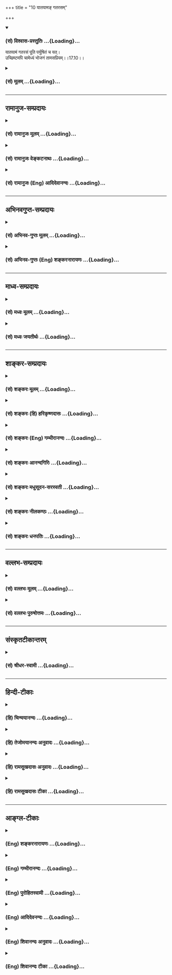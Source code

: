 +++
title = "10 यातयामङ् गतरसम्"

+++
<div class="js_include" newlevelforh1="3" title="(सं) विश्वास-प्रस्तुतिः" unfilled url="/purANam_vaiShNavam/mahAbhAratam/06-bhIShma-parva/03-bhagavad-gItA-parva/saMskRtam/vishvAsa-prastutiH/17_shraddhA-traya-vibhA/10_yAtayAma~N_gatara.md">
<details open><summary><h3>(सं) विश्वास-प्रस्तुतिः ...{Loading}...</h3></summary>

यातयामं गतरसं पूति पर्युषितं च यत्।  
उच्छिष्टमपि चामेध्यं भोजनं तामसप्रियम्।।17.10।।
</details>
</div>
<div class="js_include collapsed" newlevelforh1="3" title="(सं) मूलम्" unfilled url="/purANam_vaiShNavam/mahAbhAratam/06-bhIShma-parva/03-bhagavad-gItA-parva/saMskRtam/mUlam/17_shraddhA-traya-vibhA/10_yAtayAma~N_gatara.md">
<details><summary><h3>(सं) मूलम् ...{Loading}...</h3></summary>

यातयामं गतरसं पूति पर्युषितं च यत्।  
उच्छिष्टमपि चामेध्यं भोजनं तामसप्रियम्।।17.10।।
</details>
</div>


_________________
## रामानुज-सम्प्रदायः
<div class="js_include collapsed" newlevelforh1="3" title="(सं) रामानुजः मूलम्" unfilled url="/purANam_vaiShNavam/mahAbhAratam/06-bhIShma-parva/03-bhagavad-gItA-parva/saMskRtam/rAmAnujaH/mUlam/17_shraddhA-traya-vibhA/10_yAtayAma~N_gatara.md">
<details><summary><h3>(सं) रामानुजः मूलम् ...{Loading}...</h3></summary>

।।17.10।।**यातयामं** चिरकालावस्थितम्; **गतरसं** त्यक्तस्वाभाविकरसम्;
**पूति**दुर्गन्धोपेतम्; **पर्युषितं** कालातिपत्त्या रसान्तरापन्नम्;
**उच्छिष्टं** गुर्वादिभ्यः अन्येषां भुक्तशिष्टम्; **अमेध्यम्**
अयज्ञार्हम्; अयज्ञशिष्टम् इत्यर्थः एवविधं तमोमयं **भोजनं तामसप्रियं**
भवति। भुज्यते इत्याहार एव भोजनम्; पुनश्च तमसो वर्धनम्। अतो हितैषिभिः
सत्त्ववृद्धये सात्त्विकाहार एव सेव्यः।

</details>
</div>
<div class="js_include collapsed" newlevelforh1="3" title="(सं) रामानुजः वेङ्कटनाथः" unfilled url="/purANam_vaiShNavam/mahAbhAratam/06-bhIShma-parva/03-bhagavad-gItA-parva/saMskRtam/rAmAnujaH/venkaTanAthaH/17_shraddhA-traya-vibhA/10_yAtayAma~N_gatara.md">
<details><summary><h3>(सं) रामानुजः वेङ्कटनाथः ...{Loading}...</h3></summary>

  
  
।।17.10।। सात्त्विकराजसाहारयोर्गुणकार्यकथनेऽपि तामसे
गुणमात्रकथनमदूरविप्रकर्षेण राजससमानकार्यत्वात् सर्वेष्वाहारेषु
यामातिक्रमणमात्रेण दोषाभावात्तेषु तेषु द्रव्येषु यावता कालेन दुष्टता;
तावद्विवक्षामाह -- यातयामं चिरकालावस्थितमिति। यामः श्रेष्ठोंऽशः
यथाघृतात्परं मण्डमिवातिसूक्ष्मम् इति केचित्। तेन निर्वीर्यत्वमुक्तं
भवति। तदपिचिरकालावस्थितमित्यनेन अर्थसिद्धम्। अम्मयेषु पृथिवीमयेषु च
आहारेषु तत्तत्पाकभेदेनापि कदाचिदपि
सर्वरसत्यागाभावात्तत्तद्रव्यस्वभावतयाऽनुशिष्टरसत्यागेन रसान्तरापत्तिरिह
गतरसशब्देन,विवक्षितेत्याहत्यक्तस्वाभाविकरसमिति। एतेन गतरसशब्देन
निर्वीर्यस्योक्ततयायातयामं मन्दपक्वम् इति व्याख्या निरस्ता। यद्यपि
पूतिशब्दोऽसात्त्विकतया भगवच्छास्त्रादिसिद्धे करञ्जादिद्रव्येऽपि
प्रयुज्यते तथापि अत्र द्रव्यविशेषोपादानप्रकरणाभावाद्गुणादिमुखेन
सर्वाहारोपलक्षणप्रकरणाच्चात्र पूतिशब्देन हेयतया
लोकशास्त्रप्रसिद्धगुणविवक्षामाह -- दुर्गन्धोपेतमिति। कालातिपत्तिमात्रस्य
यातयामशब्देन ग्रहणात् रसत्यागस्यगतरसम् इत्युक्तत्वात् येषु कालातिपत्तौ
दोषः; क्षीरादिष्विवातञ्चनादिभिश्च रसान्तरापत्तिः; तत्र
कालातिक्रमणमात्रेण रसान्तरापन्नत्वमिह विवक्षितमित्याह --
कालातिपत्त्यारसान्तरापन्नमिति। हेयविकृत्यन्तरादीनामुपलक्षणमिदम्। अत एव
पक्वानामविकलानामपि जलादीनां रात्र्यन्तरितानां त्यागः। एतेन
यातयामशब्दोऽत्र रसान्तरापत्तिरहितकालातिक्रममात्रदुष्टविषय इति
दर्शितम्।  
  
उच्छिष्टविशेषस्य शास्त्रानुमतेराचार्योच्छिष्टस्य च
पापविशेषप्रायश्चित्ततया पवित्रत्वेनापि ग्रहणात्तद्व्यतिरिक्तविषयोऽत्र
उच्छिष्टशब्द इत्याह -- गुर्वादिभ्योऽन्येषामिति। गुर्वादीत्यादिशब्देन
पितुः ज्येष्ठस्य भ्रातुः भार्याविषये भर्तुश्च ग्रहणम्। यत्तु अदितिः
पुत्रकामा साध्येभ्यो देवेभ्यो ब्रह्मौदनमपचत्। तस्या उच्छेषणमददुः।
तत्प्राश्नात्। सा रेतोऽधत्त इत्यादौ उच्छेषणप्राशनमाम्नायते
तद्ब्रह्मौदनादिविधिपरत्वादन्यपरम्।
भुक्तावशिष्टपाकपात्रस्थौदनविषयत्वेऽप्यविरुद्धम्।
अप्राप्तत्वाद्विधिपरत्वस्वीकारेऽपि अदितिसाध्यदेवसंव्यवहारमात्रविषयम्। न
तावता अद्यतनानामनुष्ठानप्राप्तिः प्राप्तावपि तथाविधकर्मनियतम्। नचात्र
विधिस्तत्कल्पनावकाशश्चेत्यप्राप्तिरेव। यत्तु भगवता नारदेन जातिस्मरेण
प्राचीनशूद्रजन्मानुष्ठानमनुसृत्योक्तम्उच्छिष्टलेपाननुमोदितो द्विजैः
सकृत्स्म भुञ्जे तदपास्तकिल्बिषः \[भाग.1।5।25\] इत्यादि तदपि तस्मिन्
जन्मनि नारदस्तेषां शिष्यः शूद्रश्चेति तादृशेष्वेव तत्प्राप्नोति
नान्यादृशेषु। तथा सति हि वाक्यान्तरमपि न विरुध्यते। न च वचनविरोधे
लिङ्गदर्शनमात्रेणानुष्ठानक्लृप्तिः। प्रतिषेधति
ह्याचार्यपुत्रादेरप्युच्छिष्टम् -- उच्छिष्टाशनवर्जमाचार्यवदाचार्यपुत्रे
वृत्तिः \[आ.ध.1।2।7।30\] इत्यादिना। किमुतान्येषाम् भागवतस्य तु
आचार्यव्यतिरिक्तसमस्तोच्छिष्टभक्षणेऽपि तीव्राणि
प्रायश्चित्तान्यनुशिष्यन्ते। यथा
सनत्कुमारीयसंहितायामुदाहृतमित्यागमप्रामाण्ये भगवद्यामुनाचार्यैरुपात्तं
-- निर्माल्यं भक्षयित्वैवमुच्छिष्टमगुरोरपि। मासं पयोव्रतो भूत्वा
जपन्नष्टाक्षरं सदा। ब्रह्मकूर्चं ततः पीत्वा इत्यादि।  
  
भाष्ये चात्र गुरुशब्द आचार्यविषयः; पितृविषयो वेत्ययुक्तम्;
गुरुशब्दार्थोपाध्यायाद्युच्छिष्टग्रहणशास्त्राभावात्। नच
यत्किञ्चिदुपदेशमात्रेऽप्याचार्यत्वम्;उपनीय तु यः शिष्यं
वेदमध्यापयेद्द्विजः। सकल्पं सरहस्यं च तमाचार्यं प्रचक्षते \[मनुः 2।140\]
इत्यादिभिस्तल्लक्षणात्; अन्यत्र प्रयोगस्योपचारादपि सम्भवात्। यश्चोपनेता
प्रणवादिमात्रमुपदिश्य विरतः; यश्च केवलं रहस्यशब्दनिर्दिष्टा
मोक्षसाधनभूता विद्यास्तत्तच्छ्रुतिमुखेन शिक्षयति तयोरप्याचार्यत्वादिकं
वचनबलादङ्गीक्रियते। उक्तं च गुर्वादिलक्षणं भगवता याज्ञवल्क्येन -- स
गुरुर्यः क्रियाः कृत्वा वेदमस्मै प्रयच्छति। उपनीय तु तद्वेदमाचार्यः स
उदाहृतः। एकदेशमुपाध्यायः \[1।3435\] इति। यत्तुएकाक्षरप्रदातारमाचार्यं
योऽवमन्यते (यो गुरुं नाभिमन्यते) \[अत्रिस्मृ.10\] इत्यादि;
तदवमतिनिवारणाद्यर्थमाचार्यदृष्टिमात्रेणोच्यते न तावता
आचार्यत्वप्रयुक्तसर्वोपनिपातः। यद्यप्याचार्यशब्दो
निरुक्त्याद्यनुसारादस्त्रशस्त्रादिशिक्षकेषु द्रोणकृपादिषु प्रयोगप्रौढ्या
च यथाप्रयोगं सर्वत्र मुख्य इति कैश्चिदङ्गीक्रियेत;
तथाप्युच्छिष्टभक्षणानुमतिनिदानमाचार्यत्वं
प्रणवादित्रिकपूर्वकपरविद्योपदेष्टर्येव तथैव
शास्त्रैर्नियमाच्छिष्टाचाराच्च। प्रत्यक्षश्रुत्यादिविरुद्धस्तु
भ्रान्तानामभिप्रायान्तरेण शास्त्रोल्लङ्घिनामप्याचारो न शिष्टाचारः। यदपि
कैश्चित्पठ्यतेनारायणैकनिष्ठस्य या या वृत्तिस्तदर्चनम्। यो यो जल्पः स स
जपस्तद्ध्यानं यन्निरीक्षणम्। तत्पादाम्ब्वतुलं तीर्थं तदुच्छिष्टं
सुपावनम्। तदुक्तिमात्रं मन्त्राग्र्यं तत्पृष्टमखिलं शुचि इति। इदमपि
नारायणैकनिष्ठप्रशंसापरम् न तु स्वयं विधायकम्। अन्यतः प्राप्तेरेव ह्यत्र
प्रशंसा। तत्र प्रथमश्लोकः स्वभावप्राप्तमर्थप्राप्तं चानुवदति यच्च
शास्त्रप्राप्तम् न तु पुनः
शास्त्रान्तरनिषिद्धपरामर्शि। ,प्रमाणप्राप्तविषयत्वादेव हिअतुलं
सुपावनमग्र्यमखिलम् इति विशेषणेषु संरम्भः। ब्राह्मणाः पादतो मेध्याः
इत्यादिभिर्विप्रपादोदकस्य सामान्यतः पावनत्वप्राप्तौ भागवतत्वावस्थायां
अतुलं तीर्थमिति विशेष्यते। एवमनेकान्तिनोऽप्युपनेतृप्रभृतेरुच्छिष्टे
पावनत्वेन प्राप्ते तस्य नारायणैकनिष्ठत्वदशायां सुपावनत्वं विधीयते। तथा
महापुरुषकृतस्तुत्यादेर्मङ्गलतमत्वे सिद्धेतदुक्तिमात्रं मन्त्राग्र्यम्
इति भगवदनन्यप्रणीतस्य गाथागीतादेरपि मन्त्राग्र्यवत्फलादिहेतुत्वं
प्रतिपाद्यते। एवं शुद्धानां शोधकापेक्षायां निर्णेजनादिवन्महात्मनां
स्पर्शोऽपि माहात्म्यविशेषवशादिच्छाशोधकतया प्राप्तःतत्स्पृष्टमखिलं शुचि
इत्यनेन सर्वस्यापि द्रव्यस्य पृथक्चोदितशोधकभेदस्य भेदस्य भागवतस्पर्श एकः
शोधको भवितुमर्हतीत्युच्यते। अन्यथा भागवतेन
यदृच्छादिस्पृष्टचण्डाललशुनगृञ्जनाद्यशुद्धग्रहणेनालेपकपादवत्स्पृश्यास्पृश्यभक्ष्याभक्ष्याद्यद्वैतप्रसङ्गः।
एतेन परमाप्तस्य भक्ताङ्ग्रिरेणोर्भाषागाथापि निर्व्यूढा। एवं हि सा
संस्कृतेन विपरिणंस्यते -- दिव्यैरवेद्यविभवेति यदि ब्रुवन्ति
माध्वीमनोज्ञतुलसीक यदीति चाहुः। ऊनक्रिया अपि परानपि कारयन्तो भुक्ताधिकं
ददति चेन्ननु तत्पवित्रम् इति। इदमपि सङ्कीर्तनप्रशंसापरमिति
प्रकरणात्स्ववाक्यस्वारस्याच्च सुव्यक्तम्। भुक्तशेषशब्दश्च
पाकपात्रस्थविषयत्वेऽपि न विरुद्धः यथाअन्नशेषः किं क्रियताम् इत्यत्र
अवशिष्टम्। भुक्तशिष्टं तु पाकपात्रस्थमपि त्याज्यमेव। तत्परिहारार्थोऽयं
प्रतिप्रसवः। अन्यथापि प्रमाणान्तराविरोधायाचार्याद्युच्छिष्टविषयमेव
स्यात्। तथाहिऊनो हीनः परिस्रस्तो नष्टः इति विकलभागवतान्
दुष्कर्मतारतम्याच्चतुर्धा रहस्याम्नायविदः समामनन्ति।
तत्रोनत्वाद्यवस्थायामाचार्योच्छिष्टस्यापवित्रत्वं प्रसक्तम् तत्र
यद्यनन्यत्वस्थैर्यव्यञ्जनसङ्कीर्तनं स्यात्; तदा तदुच्छिष्टमपवित्रं न
भवतीति अनन्यत्वभङ्गे ह्याचार्यस्यापि सर्वथा वर्जनं
तत्रैवाम्नातमित्यलमतिप्रसङ्गेन।  
  
मेधाविरोधिन्यप्यमेध्यशब्दप्रयोगात्तस्य च
दृष्टप्रत्यवायमात्रपर्यवसानात्ततोऽपि दोषातिशयसूचनाय मेधोऽत्र यज्ञः;
तदर्हं मेध्यं; तद्विपरीतममेध्यमित्याह -- अयज्ञार्हमिति। ननु
यज्ञार्हस्यापि द्रव्यस्याभक्षणीयत्वं मन्वादिभिरुच्यते यथा -- वृथा
कृसरसंयावं पायसापूपमेव च। अनुपाकृतमांसानि देवान्नानि हवींषि च
\[मनुः5।7\] इति। तत्राऽऽह -- अयज्ञशिष्टमित्यर्थ इति। एतेन
सात्त्वतादिशास्त्रेषुनानिवेद्य हरेः किञ्चित्समश्नीयात्तु पावनम्
इत्यादिकमप्यत्रानुसंहितम्। आह्रियन्त इत्याहारास्तत्तद्द्रव्याणि
प्रतीयन्ते; न च भोजनक्रियामात्रे यातयामत्वाद्युक्तिरन्वेति नापि मुख्ये
सम्भवति लक्षणा न्याय्या। अतःकृत्यल्युटो बहुलम् \[अष्टा.3।3।113\] इति
कर्मणि ल्युडन्ततामाह -- भुज्यत इति। पुनश्च तमसो वर्धनमिति -- पूर्ववत्।
आहारत्रैविध्योक्तेरभिप्रेतमाह -- अत इति। पथ्यापथ्यविभागोक्तौ
पथ्यग्रहणवदिति भावः। एवमेव यज्ञादित्रैविध्योक्तावप्यन्ततोऽभिप्रायो
ग्राह्यः।  
  

</details>
</div>
<div class="js_include collapsed" newlevelforh1="3" title="(सं) रामानुजः (Eng) आदिदेवानन्दः" unfilled url="/purANam_vaiShNavam/mahAbhAratam/06-bhIShma-parva/03-bhagavad-gItA-parva/saMskRtam/rAmAnujaH/english/AdidevAnandaH/17_shraddhA-traya-vibhA/10_yAtayAma~N_gatara.md">
<details><summary><h3>(सं) रामानुजः (Eng) आदिदेवानन्दः ...{Loading}...</h3></summary>

17.10 Stale (Yatayamam) means that food which has lost its original
state, being kept for a long time. Tasteless (Gatarasam) means that
which has lost its natural taste. Putrid (Puti) means emitting a bad
smell. Decayed (Paryusitam) means aciring a rancidity by lapse of time.
Refuse (Ucchistam) means the food that has remained over after being
partaken by persons other than Gurus, etc. Unclean (Amedhyam) is that
which is not fit for offering in sacrifice or worship. The meaning is
that, being unfit for offering in worship, they cannot become the
sacrificial remainder. Foods of this kind which promote the growth of
Tamas are dear to those who are characterised by Tamas. Food (Bhojana)
means that which is eaten. Tamasik food promotes further increase of
Tamas. Hence, those persons who care for their own welfare by the growth
of Sattva, should eat food charaterised by Sattva.

</details>
</div>


_________________
## अभिनवगुप्त-सम्प्रदायः
<div class="js_include collapsed" newlevelforh1="3" title="(सं) अभिनव-गुप्तः मूलम्" unfilled url="/purANam_vaiShNavam/mahAbhAratam/06-bhIShma-parva/03-bhagavad-gItA-parva/saMskRtam/abhinava-guptaH/mUlam/17_shraddhA-traya-vibhA/10_yAtayAma~N_gatara.md">
<details><summary><h3>(सं) अभिनव-गुप्तः मूलम् ...{Loading}...</h3></summary>

।।17.7 -- 17.10।। आहारोऽपि सत्त्वादिभेदात् त्रिधा श्रद्धावत् +++(S omits
श्रद्धावत् )+++ तथा यज्ञतपोदानानि। तदुच्यते -- आहार इत्यादि तामसप्रियम्
इत्यन्तम्। याता यामाः यस्य।

</details>
</div>
<div class="js_include collapsed" newlevelforh1="3" title="(सं) अभिनव-गुप्तः (Eng) शङ्करनारायणः" unfilled url="/purANam_vaiShNavam/mahAbhAratam/06-bhIShma-parva/03-bhagavad-gItA-parva/saMskRtam/abhinava-guptaH/english/shankaranArAyaNaH/17_shraddhA-traya-vibhA/10_yAtayAma~N_gatara.md">
<details><summary><h3>(सं) अभिनव-गुप्तः (Eng) शङ्करनारायणः ...{Loading}...</h3></summary>

17.7-10 Aharah etc. upto tamasapriyam. What is old : that for which
\[three\] yamas have elapsed \[after cooking\].

</details>
</div>


_________________
## माध्व-सम्प्रदायः
<div class="js_include collapsed" newlevelforh1="3" title="(सं) मध्वः मूलम्" unfilled url="/purANam_vaiShNavam/mahAbhAratam/06-bhIShma-parva/03-bhagavad-gItA-parva/saMskRtam/madhvaH/mUlam/17_shraddhA-traya-vibhA/10_yAtayAma~N_gatara.md">
<details><summary><h3>(सं) मध्वः मूलम् ...{Loading}...</h3></summary>

।।17.10।। Sri Madhvacharya did not comment on this sloka.,

</details>
</div>
<div class="js_include collapsed" newlevelforh1="3" title="(सं) मध्वः जयतीर्थः" unfilled url="/purANam_vaiShNavam/mahAbhAratam/06-bhIShma-parva/03-bhagavad-gItA-parva/saMskRtam/madhvaH/jayatIrthaH/17_shraddhA-traya-vibhA/10_yAtayAma~N_gatara.md">
<details><summary><h3>(सं) मध्वः जयतीर्थः ...{Loading}...</h3></summary>

।।17.10।। Sri Jayatirtha did not comment on this sloka.  
  

</details>
</div>


_________________
## शाङ्कर-सम्प्रदायः
<div class="js_include collapsed" newlevelforh1="3" title="(सं) शङ्करः मूलम्" unfilled url="/purANam_vaiShNavam/mahAbhAratam/06-bhIShma-parva/03-bhagavad-gItA-parva/saMskRtam/shankaraH/mUlam/17_shraddhA-traya-vibhA/10_yAtayAma~N_gatara.md">
<details><summary><h3>(सं) शङ्करः मूलम् ...{Loading}...</h3></summary>

।।17.10।। --,**यातयामं** मन्दपक्वम्; निर्वीर्यस्य गतरसशब्देन उक्तत्वात्।
**गतरसं** रसवियुक्तम्; **पूति** दुर्गन्धि; **पर्युषितं च** पक्वं सत्
रात्र्यन्तरितं च **यत्; उच्छिष्टमपि** च भुक्तशिष्टम् उच्छिष्टम्;
**अमेध्यम्** अयज्ञार्हम्; **भोजनम्** ईदृशं **तामसप्रियम्**।। अथ इदानीं
यज्ञः त्रिविधः उच्यते --,

</details>
</div>
<div class="js_include collapsed" newlevelforh1="3" title="(सं) शङ्करः (हि) हरिकृष्णदासः" unfilled url="/purANam_vaiShNavam/mahAbhAratam/06-bhIShma-parva/03-bhagavad-gItA-parva/saMskRtam/shankaraH/hindI/harikRShNadAsaH/17_shraddhA-traya-vibhA/10_yAtayAma~N_gatara.md">
<details><summary><h3>(सं) शङ्करः (हि) हरिकृष्णदासः ...{Loading}...</h3></summary>

।।17.10।। यातयाम -- अधपका; गतरस -- रसरहित; पूति -- दुर्गन्धयुक्त और बासी
अर्थात् जिसको पके हुए एक रात बीत गयी हो; तथा उच्छिष्ट -- खानेके पश्चात्
बचा हुआ और अमेध्य -- जो यज्ञके योग्य न हो; ऐसा भोजन तामसी मनुष्योंको
प्रिय होता है। यहाँ; यातयामका अर्थ अधपका किया गया है क्योंकि निर्वीर्य (
सारहीन भोजनको गतरस शब्दसे कहा गया है।

</details>
</div>
<div class="js_include collapsed" newlevelforh1="3" title="(सं) शङ्करः (Eng) गम्भीरानन्दः" unfilled url="/purANam_vaiShNavam/mahAbhAratam/06-bhIShma-parva/03-bhagavad-gItA-parva/saMskRtam/shankaraH/english/gambhIrAnandaH/17_shraddhA-traya-vibhA/10_yAtayAma~N_gatara.md">
<details><summary><h3>(सं) शङ्करः (Eng) गम्भीरानन्दः ...{Loading}...</h3></summary>

17.10 Bhojanam, food; which is yata-yamam, not properly cooked
\[Yata-yamam lit. means 'crooked three hours ago', that which has lost
its essence; but here it is translated as 'not properly cooked to avoid
tautology, for the next word gata-rasam, too, means lacking in
essence.-Tr.\] (-because food that has lost its essence is referred to
by the word gatarasam-); gata-rasam, lacking in essence; puti, putrid;
and paryusitam, stale, cooked on the previous day and kept over-night;
and even ucchistam, ort, remnants of a meal; and amedhyam, that which is
unfit for sacrifice;- this kind of food is tamasa-priyam, dear to one
possessed of tamas. Now then, sacrifices of three kinds are being
stated:

</details>
</div>
<div class="js_include collapsed" newlevelforh1="3" title="(सं) शङ्करः आनन्दगिरिः" unfilled url="/purANam_vaiShNavam/mahAbhAratam/06-bhIShma-parva/03-bhagavad-gItA-parva/saMskRtam/shankaraH/AnandagiriH/17_shraddhA-traya-vibhA/10_yAtayAma~N_gatara.md">
<details><summary><h3>(सं) शङ्करः आनन्दगिरिः ...{Loading}...</h3></summary>

।।17.10।। तामसप्रियमाहारमुदाहरति -- **यातयाममिति।** ननु निर्वीर्यं
यातयाममुच्यते न पुनः सामिपक्वमिति नेत्याह -- **निर्वीर्यस्येति।**

</details>
</div>
<div class="js_include collapsed" newlevelforh1="3" title="(सं) शङ्करः मधुसूदन-सरस्वती" unfilled url="/purANam_vaiShNavam/mahAbhAratam/06-bhIShma-parva/03-bhagavad-gItA-parva/saMskRtam/shankaraH/madhusUdana-sarasvatI/17_shraddhA-traya-vibhA/10_yAtayAma~N_gatara.md">
<details><summary><h3>(सं) शङ्करः मधुसूदन-सरस्वती ...{Loading}...</h3></summary>

।।17.10।। यातयाममिति। यातयाममर्धपक्वम्। निर्वीर्यस्य गतरसपदेनोक्तत्वादिति
भाष्यम्। गतरसं विरसतां प्राप्तं शुष्कं यातयामं पक्वं
सत्प्रहरादिव्यवहितमोदनादि शैत्यं प्राप्तम्; गतरसमुद्धृतसारम्;
मथितदुग्धादीत्यन्ये। पूति दुर्गन्धं; पर्युषितं पक्वं सद्रात्र्यन्तरितं;
चेतसस्तत्कालोन्मादकरं धत्तूरादिसमुच्चयीयते यदतिप्रसिद्धं दुष्टत्वेन।
उच्छिष्टं भुक्तावशिष्टम्; अमेध्यमयज्ञार्हमशुचि मांसादि। अपिचेति
वैद्यकशास्त्रोक्तमपथ्यं समुच्चीयते। एतादृशं यद्भोजनं भोज्यं तत्तामसस्य
प्रियं सात्त्विकैरतिदूरादुपेक्षणीयमित्यर्थः। एतादृशभोजनस्य
दुःखशोकामयप्रदत्वमतिप्रसिद्धमिति कण्ठतो नोक्तम्। अत्र च क्रमेण
रस्यादिवर्गः सात्त्विकः; कट्वादिवर्गो राजसः; यातयामादिवर्गस्तामस
इत्युक्तमाहारवर्गत्रयं; तत्र सात्त्विकवर्गविरोधित्वमितरवर्गद्वये
द्रष्टव्यम्। तथा ह्यतिकटुत्वादिकं रस्यत्वविरोधि;
तादृशस्यानास्वाद्यत्वाद्रूक्षत्वं स्निग्धत्वविरोधि;
तींक्ष्णत्वविदाहित्वे धातुपोषणविरोधित्वात्स्थिरत्वविरोधिनी;
अत्युष्णत्वादिकं हृद्यत्वविरोधि; आमयप्रदत्वमायुःसत्त्वबलारोग्यविरोधि;
दुःखशोकप्रदत्वं सुखप्रीतिविरोधि; एवं सात्त्विकवर्गविरोधित्वं राजसवर्गे
स्पष्टम्। तथा तामसवर्गेऽपि गतरसत्वयातयामत्वपर्युषितत्वानि यथासंभवं
रस्यत्वस्निग्धत्वस्थिरत्वविरोधीनि; पूतित्वोच्छिष्टत्वामेध्यत्वानि
हृद्यत्वविरोधीनि; आयुःसत्त्वादिविरोधित्वं तु स्पष्टमेव राजसवर्गे
दृष्टविरोधमात्रं; तामसवर्गे तु दृष्टादृष्टविरोध इत्यतिशयः।

</details>
</div>
<div class="js_include collapsed" newlevelforh1="3" title="(सं) शङ्करः नीलकण्ठः" unfilled url="/purANam_vaiShNavam/mahAbhAratam/06-bhIShma-parva/03-bhagavad-gItA-parva/saMskRtam/shankaraH/nIlakaNThaH/17_shraddhA-traya-vibhA/10_yAtayAma~N_gatara.md">
<details><summary><h3>(सं) शङ्करः नीलकण्ठः ...{Loading}...</h3></summary>

।।17.10।। यातयामं प्रहरात्प्राक्कृतं शीतलतां गतमित्यर्थः। यातयामं
अर्धपक्वं निर्वीर्यस्य गतरसेनैवोक्तत्वादिति भाष्यम्। गतरसं रसविमुक्तम्;
पूति दुर्गन्धि; पर्युषितं पक्वं सद्रात्र्यन्तरितम्; उच्छिष्टं
भुक्तावशिष्टम्; अमेध्यं यज्ञानर्हम्; भोजनं अन्नं तामसप्रियम्।

</details>
</div>
<div class="js_include collapsed" newlevelforh1="3" title="(सं) शङ्करः धनपतिः" unfilled url="/purANam_vaiShNavam/mahAbhAratam/06-bhIShma-parva/03-bhagavad-gItA-parva/saMskRtam/shankaraH/dhanapatiH/17_shraddhA-traya-vibhA/10_yAtayAma~N_gatara.md">
<details><summary><h3>(सं) शङ्करः धनपतिः ...{Loading}...</h3></summary>

।।17.10।। तामसप्रीतिविषयं भोजनमुदाहरति। यातयामं मन्पक्कं निर्वीर्यस्य
गतरसपदेनोक्तत्वात्। यातो यामः प्रहरो यस्य पक्कस्योदनादेः तद्यातयाममिति
तु पाकानन्तरं किंचित्कालातिक्रान्त्या निर्वीर्यतां प्राप्तन्नं
यातयाममुच्यते नतु याममात्रातिक्रान्त्या। एतएवायातयामत्वं वेदानामपि
विशेषणं संगच्छत इत्याभिप्रेत्याचार्यैर्न व्याख्यातम्। गतरसं रसविमुक्तं
निर्वीर्यमोदनादि। पूतिर्दुर्गन्धि लशुनपलाण्डावदि; पर्युषितं स्नेहानक्तं
पक्कंसत् रात्र्यभिप्रेत्याचार्यैर्न च;अन्न पर्युषितं भोज्यं स्नेहाक्तं
चिरसंस्थितम् इति याज्ञवल्क्यस्मृत्या स्नेहाक्तस्य
चिरसंस्थितस्याप्यन्नस्य भक्ष्यवत्वप्रतिपादनात्। उच्छिष्टं
स्वपरभुक्तावशिष्टमपि चेति वैद्यकशास्त्रोक्तमपथ्यं समुच्चीयते।
अमेध्यमपवित्रज्ञार्ह कलञ्चकलिङ्गादि ईदृशं भोजनं तामसस्य प्रियमिष्टम्।
एवंविधभोजनप्रीतिमन्तस्तामसा ज्ञेयाः श्रेयोर्थिभिश्च तामसं भोजनं
हेयमित्यर्थः। तामसभोजनकृतदोषास्तु प्रसिद्धत्वादसंख्यत्वाच्च नोक्ताः।

</details>
</div>


_________________
## वल्लभ-सम्प्रदायः
<div class="js_include collapsed" newlevelforh1="3" title="(सं) वल्लभः मूलम्" unfilled url="/purANam_vaiShNavam/mahAbhAratam/06-bhIShma-parva/03-bhagavad-gItA-parva/saMskRtam/vallabhaH/mUlam/17_shraddhA-traya-vibhA/10_yAtayAma~N_gatara.md">
<details><summary><h3>(सं) वल्लभः मूलम् ...{Loading}...</h3></summary>

।।17.10।। यातयाममिति। चिरकालावस्थितं तामसप्रियम्।

</details>
</div>
<div class="js_include collapsed" newlevelforh1="3" title="(सं) वल्लभः पुरुषोत्तमः" unfilled url="/purANam_vaiShNavam/mahAbhAratam/06-bhIShma-parva/03-bhagavad-gItA-parva/saMskRtam/vallabhaH/puruShottamaH/17_shraddhA-traya-vibhA/10_yAtayAma~N_gatara.md">
<details><summary><h3>(सं) वल्लभः पुरुषोत्तमः ...{Loading}...</h3></summary>

  
  
।।17.10।। अथ तामसमाह -- यातयाममिति। यातो व्यतीतो यामः प्रहरो यस्य तादृशं
पक्वान्नकृषिरादिकं; शैत्यादिना भक्षणायोग्यमित्यर्थः। गतरसं शुष्कं; पूति
दुर्गन्धं; पर्युपितं व्यतीतरात्रम्; उच्छिष्टं अन्यभुक्तावशिष्टम्;
अमेध्यं कलिङ्गमूलकबिम्बादिकम्। एतादृशं भोजनं तामसानां प्रियम्। एतस्य
फलकीर्तनं स्वरूपत एव दुष्टत्वात्। एवंभोजनप्रियो तामसो ज्ञेय इत्यर्थः।
निर्गुणाहारकैर्मदुच्छिष्टभोक्तृभिः पूर्वोक्तत्रिविधमभोजनं तद्भोजिनश्च
त्याज्या इत्यर्थश्चैतन्निरूपणेन ज्ञापितः।  
  

</details>
</div>


_________________
## संस्कृतटीकान्तरम्
<div class="js_include collapsed" newlevelforh1="3" title="(सं) श्रीधर-स्वामी" unfilled url="/purANam_vaiShNavam/mahAbhAratam/06-bhIShma-parva/03-bhagavad-gItA-parva/saMskRtam/shrIdhara-svAmI/17_shraddhA-traya-vibhA/10_yAtayAma~N_gatara.md">
<details><summary><h3>(सं) श्रीधर-स्वामी ...{Loading}...</h3></summary>

।।17.10।। तथा **-- यातयाममिति।** यातो यामः प्रहरो यस्य
पक्वस्योदनादेस्तद्यातयामम्; शैत्यावस्थां प्राप्तमित्यर्थः। गतरसं
निष्पीडितसारम्; पूति दुर्गन्धं; पर्युषितं दिनान्तरपक्वम्;
उच्छिष्टमन्यभुक्तावशिष्टम्; अमेध्यमभक्ष्यं कलञ्जादि; एवंभूतं भोजनं
भोज्यं तामसस्य प्रियम्।

</details>
</div>


_________________
## हिन्दी-टीकाः
<div class="js_include collapsed" newlevelforh1="3" title="(हि) चिन्मयानन्दः" unfilled url="/purANam_vaiShNavam/mahAbhAratam/06-bhIShma-parva/03-bhagavad-gItA-parva/hindI/chinmayAnandaH/17_shraddhA-traya-vibhA/10_yAtayAma~N_gatara.md">
<details><summary><h3>(हि) चिन्मयानन्दः ...{Loading}...</h3></summary>

।।17.10।। यातयाम कालगणना की प्राचीन पद्धति के अनुसार एक दिन को आठ यामों
में विभाजित किया जाता है। प्रति याम तीन घंटे का होता है। इसलिए तीन घंटे
पूर्व पकाया गया अन्न यातयाम कहलाता है; जो भोजन के योग्य नहीं समझा जाता।
वैसे इस शब्द का अर्थ बासी अन्न हो सकता है; परन्तु इसी श्लोक में पर्युषित
अर्थात् बासी अन्न का स्वतन्त्र उल्लेख किया गया है अत यहाँ इसका दूसरा
अर्थ अर्धपक्व अन्न समझना चाहिए। गतरस अधिक समय बीत जाने पर अन्न का रस
समाप्त हो जाता है; परन्तु तामसी लोगों को यही अन्न रुचिकर लगता है। दक्षिण
भारत में चावल को पकाकर रातभर जल में भिगोकर रखते हैं और दूसरे दिन उसे
खाते हैं। यद्यपि अनेक लोगों को वह अन्न रुचिकर लगता है; परन्तु वह बासी और
रसहीन होने से तामस भोजन ही कहलायेगा। सम्भवत उत्तर भारत में; बासी रोटी
खायी,जाती हो। पूति तमोगुणी लोगों को दुर्गन्धयुक्त आहार स्वादिष्ट लगता है;
जबकि अन्य लोगों को वह दुर्गन्ध असह्य होती है। पर्युषित (बासी) रात भर का
रखा हुआ अन्न बासी कहलाता है। इसमें हम मादक द्रव्यों को भी समाविष्ट कर
सकते हैं। तामसी लोगों को मद्यपानादि प्रिय होता है। अत्यन्त अज्ञानी और
निम्न संस्कृति के घृणित व्यक्तियों को अशुद्ध; अपवित्र तथा उच्छिष्ट
(जूठा; त्यागा हुआ) भोजन प्रिय होता है। अब; त्रिविध यज्ञों का वर्णन करते
हैं

</details>
</div>
<div class="js_include collapsed" newlevelforh1="3" title="(हि) तेजोमयानन्दः अनुवादः" unfilled url="/purANam_vaiShNavam/mahAbhAratam/06-bhIShma-parva/03-bhagavad-gItA-parva/hindI/tejomayAnandaH/anuvAdaH/17_shraddhA-traya-vibhA/10_yAtayAma~N_gatara.md">
<details><summary><h3>(हि) तेजोमयानन्दः अनुवादः ...{Loading}...</h3></summary>

।।17.10।। अर्धपक्व, रसरहित, दुर्गन्धयुक्त, बासी, उच्छिष्ट तथा अपवित्र
(अमेध्य) अन्न तामस जनों को प्रिय होता है।।

</details>
</div>
<div class="js_include collapsed" newlevelforh1="3" title="(हि) रामसुखदासः अनुवादः" unfilled url="/purANam_vaiShNavam/mahAbhAratam/06-bhIShma-parva/03-bhagavad-gItA-parva/hindI/rAmasukhadAsaH/anuvAdaH/17_shraddhA-traya-vibhA/10_yAtayAma~N_gatara.md">
<details><summary><h3>(हि) रामसुखदासः अनुवादः ...{Loading}...</h3></summary>

।।17.10।। जो भोजन अधपका, रसरहित, दुर्गन्धित, बासी और उच्छिष्ट है तथा जो
महान् अपवित्र भी है, वह तामस मनुष्यको प्रिय होता है।

</details>
</div>
<div class="js_include collapsed" newlevelforh1="3" title="(हि) रामसुखदासः टीका" unfilled url="/purANam_vaiShNavam/mahAbhAratam/06-bhIShma-parva/03-bhagavad-gItA-parva/hindI/rAmasukhadAsaH/TIkA/17_shraddhA-traya-vibhA/10_yAtayAma~N_gatara.md">
<details><summary><h3>(हि) रामसुखदासः टीका ...{Loading}...</h3></summary>

।।17.10।।***व्याख्या --***  **यातयामम् --** पकनेके लिये जिनको पूरा समय
प्राप्त नहीं हुआ है; ऐसे अधपके या उचित समयसे ज्यादा पके हुए अथवा जिनका
समय बीत गया है; ऐसे बिना ऋतुके पैदा किये हुए एवं ऋतु चली जानेपर फ्रिज
आदिकी सहायतासे रखे हुए साग; फल आदि भोजनके पदार्थ।**गतरसम् --** धूप आदिसे
जिनका स्वाभाविक रस सूख गया है अथवा मशीन आदिसे जिनका सार खींच लिया गया
है; ऐसे दूध; फल आदि।  
  
**पूति --** सड़नसे पैदा की गयी मदिरा **(टिप्पणी प₀ 842)** और स्वाभाविक
दुर्गन्धवाले प्याज; लहसुन आदि।**पर्युषितम् --** जल और नमक मिलाकर बनाये
हुए साग; रोटी आदि पदार्थ रात बीतनेपर बासी कहलाते हैं। परन्तु केवल शुद्ध
दूध; घी; चीनी आदिसे बने हुए अथवा अग्निपर पकाये हुए पेड़ा; जलेबी; लड्डू
आदि जो पदार्थ हैं; उनमें जबतक विकृति नहीं आती; तबतक वे बासी नहीं माने
जाते। ज्यादा समय रहनेपर उनमें विकृति (दुर्गन्ध आदि) पैदा होनेसे वे भी
बासी कहे जायँगे।**उच्छिष्टम् --** भुक्तावशेष अर्थात् भोजनके बाद पात्रमें
बचा हुआ अथवा जूठा हाथ लगा हुआ और जिसको गाय; बिल्ली; कुत्ता; कौआ आदि
पशुपक्षी देख ले; सूँघ ले या खा ले -- वह सब जूठन माना जाता है।  
  
**अमेध्यम् --** रजवीर्यसे पैदा हुए मांस; मछली; अंडा आदि महान् अपवित्र
पदार्थ; जो मुर्दा हैं और जिनको छूनेमात्रसे स्नान करना पड़ता है
**(टिप्पणी प₀ 843.1)**।**अपि च --** इन अव्ययोंके प्रयोगसे उन सब
पदार्थोंको ले लेना चाहिये; जो शास्त्रनिषिद्ध हैं। जिस वर्ण; आश्रमके लिये
जिनजिन पदार्थोंका निषेध है; उस वर्णआश्रमके लिये उनउन पदार्थोंको निषिद्ध
माना गया है जैसे मसूर; गाजर; शलगम आदि।**भोजनं तामसप्रियम् --** ऐसा भोजन
तामस मनुष्यको प्रिय लगता है। इससे उसकी निष्ठाकी पहचान हो जाती है।  
  
उपर्युक्त भोजनोंमेंसे सात्त्विक भोजन भी अगर रागपूर्वक खाया जाय; तो वह
राजस हो जाता है और लोलुपतावश अधिक खाया जाय; (जिससे अजीर्ण आदि हो जाय) तो
वह तामस हो जाता है। ऐसे ही भिक्षुकको विधिसे प्राप्त भिक्षा आदिमें रूखा;
सूखा; तीखा और बासी भोजन प्राप्त हो जाय; जो कि राजसतामस है; पर वह उसको
भगवान्के भोग लगाकर भगवन्नाम लेते हुए स्वल्पमात्रामें **(टिप्पणी प₀
843.2)** खाये; तो वह भोजन भी भाव और त्यागकी दृष्टिसे सात्त्विक हो जाता
है।  
  
**प्रकरणसम्बन्धी विशेष बात** चार श्लोकोंके इस प्रकरणमें तीन तरहके --
सात्त्विक; राजस और तामस आहारका वर्णन दीखता है परन्तु वास्तवमें यहाँ
आहारका प्रसङ्ग नहीं है; प्रत्युत आहारी की रुचिका प्रसङ्ग है। इसलिये यहाँ
आहारी की रुचिका ही वर्णन हुआ है -- इसमें निम्नलिखित युक्तियाँ दी जी सकती
हैं --  
  
(1) सोलहवें अध्यायके तेईसवें श्लोकमें आये **यः शास्त्रविधिमुत्सृज्य
वर्तते कामकारतः** पदोंको लेकर अर्जुनने प्रश्न किया कि मनमाने ढंगसे
श्रद्धापूर्वक काम करनेवालेकी निष्ठाकी पहचान कैसे हो तो भगवान्ने
इस,अध्यायके दूसरे श्लोकमें श्रद्धाके तीन भेद बताकर तीसरे श्लोकमें
**सर्वस्य** पदसे मनुष्यमात्रकी अन्तःकरणके अनुरूप श्रद्धा बतायी; और चौथे
श्लोकमें पूज्यके अनुसार पूजककी निष्ठाकी पहचान बतायी। सातवें श्लोकमें उसी
**सर्वस्य** पदका प्रयोग करके भगवान् यह बताते हैं कि मनुष्यमात्रको
अपनीअपनी रुचके अनुसार तीन तरहका भोजन प्रिय होता है -- **आहारस्त्वपि
सर्वस्य त्रिविधो भवति प्रियः।** उस प्रियतासे ही मनुष्यकी निष्ठा(स्थिति)
की पहचान हो जायगी।**प्रियः** शब्द केवल सातवें श्लोकमें ही नहीं आया है;
प्रत्युत आठवें श्लोकमें **सात्त्विकप्रियाः** नवें
श्लोकमें,**राजसस्येष्टाः** और दसवें श्लोकमें **तामसप्रियम्** में भी
प्रियः और इष्ट शब्द आये हैं; जो रुचिके वाचक हैं। यदि यहाँ आहारका ही
वर्णन होता तो भगवान् प्रिय और इष्ट शब्दोंका प्रयोग न करके ये सात्त्विक
आहार हैं; ये राजस आहार हैं; ये तामस आहार हैं -- ऐसे पदोंका प्रयोग
करते।  
  
(2) दूसरी प्रबल युक्ति यह है कि सात्त्विक आहारमें पहले **आयुः
सत्त्वबलारोग्यसुखप्रीतिविवर्धनाः** पदोंसे भोजनका फल बताकर बादमें भोजनके
पदार्थोंका वर्णन किया। कारण कि सात्त्विक मनुष्य भोजन करने आदि किसी भी
कार्यमें विचारपूर्वक प्रवृत्त होता है; तो उसकी दृष्टि सबसे पहले उसके
परिणामपर जाती है। रागी होनेसे राजस मनुष्यकी दृष्टि सबसे पहले भोजनपर ही
जाती है; इसलिये राजस आहारके वर्णनमें पहले भोजनके पदार्थोंका वर्णन करके
बादमें **दुःखशोकामयप्रदाः** पदसे उसका फल बताया है। तात्पर्य यह कि राजस
मनुष्य अगर आरम्भमें ही भोजनके परिणामपर विचार करेगा; तो फिर उसे राजस भोजन
करनेमें हिचकिचाहट होगी क्योंकि परिणाममें मुझे दुःख; शोक और रोग हो जायँ
-- ऐसा कोई मनुष्य नहीं चाहता। परन्तु राग होनेके कारण राजस पुरुष परिणामपर
विचार करता ही नहीं। सात्त्विक भोजनका फल पहले और राजस भोजनका फल पीछे बताया
गया परन्तु तामस भोजनका फल बताया ही नहीं गया। कारण कि मूढ़ता होनेके कारण
तामस मनुष्य भोजन और उसके परिणामपर विचार करता ही नहीं। भोजन न्याययुक्त है
या नहीं; उसमें हमारा अधिकार है या नहीं; शास्त्रोंकी आज्ञा है या नहीं और
परिणाममें हमारे मनबुद्धिके बलको बढ़ानेमें हेतु है या नहीं -- इन बातोंका
कुछ भी विचार न करके तामस मनुष्य पशुकी तरह खानेमें प्रवृत्त होते हैं।
तात्पर्य है कि सात्त्विक भोजन करनेवाला तो दैवीसम्पत्तिवाला होता है और
राजस तथा तामस भोजन करनेवाला आसुरीसम्पत्तिवाला होता है।  
  
(3) यदि भगवान्को यहाँ आहारका ही वर्णन करना होता; तो वे आहारकी विधिका और
उसके लिये कर्मोंकी शुद्धिअशुद्धिका वर्णन करते जैसे -- शुद्ध कमाईके
पैसोंसे अनाज आदि पवित्र खाद्य पदार्थ खरीदे जायँ रसोईमें चौका देकर और
स्वच्छ वस्त्र पहनकर पवित्रतापूर्वक भोजन बनाया जाय भोजनको भगवान्के अर्पण
किया जाय और भगवान्का चिन्तन तथा उनके नामका जप करते हुए प्रसादबुद्धिसे
भोजन ग्रहण किया जाय -- ऐसा भोजन सात्त्विक होता है। स्वार्थ और अभिमानकी
मुख्यताको लेकर सत्यअसत्यका कोई विचार न करते हुए पैसे कमाये जायँ स्वाद;
शरीरकी पुष्टि; भोग भोगनेकी सामर्थ्य बढ़ाने आदिका उद्देश्य रखकर भोजनके
पदार्थ खरीदे जायँ जिह्वाको स्वादिष्ट लगें और दीखनेमें भी सुन्दर दीखें --
इस दृष्टिसे; रीतिसे उनको बनाया जाय और आसक्तिपूर्वक खाया जाय -- ऐसा भोजन
राजस होता है। झूठकपट; चोरी; डकैती; धोखेबाजी आदि किसी तरहसे पैसे कमाये
जायँ अशुद्धिशुद्धिका कुछ भी विचार न करके मांस; अंडे आदि पदार्थ खरीदे
जायँ विधिविधानका कोई खयाल न करके भोजन बनाया जाय,और बिना हाथपैर धोये एवं
चप्पलजूती पहनकर ही अशुद्ध वायुमण्डलमें उसे खाया जाय -- ऐसा भोजन तामस
होता है। परन्तु भगवान्ने यहाँ केवल सात्त्विक; राजस और तामस पुरुषोंको
प्रिय लगनेवाले खाद्य पदार्थोंका वर्णन किया है; जिससे उनकी रुचिकी पहचान
हो जाय।  
  
(4) इसके सिवाय गीतामें जहाँजहाँ आहारकी बात आयी है; वहाँवहाँ आहारीका ही
वर्णन हुआ है जैसे -- **नियताहाराः** (4। 30) पदमें नियमित आहार
करनेवालेका; **नात्यश्नतस्तु** और **युक्ताहारविहारस्य** (6। 16 -- 17)
पदोंमें अधिक खानेवाले और नियत खानेवालोंका **यदश्नासि** (9। 27) पदमें
भोजनके पदार्थको भगवान्के अर्पण करनेवालेका; और **लघ्वाशी** (18। 52) पदमें
अल्प भोजन करनेवालोंका वर्णन हुआ है। इसी प्रकार इस अध्यायमें सातवें
श्लोकमें **यज्ञस्तपस्तथा दानम्** पदोंमें आया **तथा** (वैसे ही) पद यह कह
रहा है कि जो मनुष्य यज्ञ; तप; दान आदि कार्य करते हैं; वे भी अपनीअपनी
(सात्त्विक; राजस अथवा तामस) रुचिके अनुसार ही कार्य करते हैं। आगे
ग्यारहवेंसे बाईसवें श्लोकतकका जो प्रकरण है; उसमें भी यज्ञ; तप और दान
करनेवालोंके स्वभावका ही वर्णन हुआ है।  
  
**भोजनके लिये आवश्यक विचार**  
  
उपनिषदोंमें आता है कि जैसा अन्न होता है; वैसा ही मन बनता है -- **अन्नमयं
ही सोम्य मनः।** (छान्दोग्य0 6। 5। 4) अर्थात् अन्नका असर मनपर प़ड़ता है।
अन्नके सूक्ष्म सारभागसे मन (अन्तःकरण) बनता है; दूसरे नम्बरके भागसे
वीर्य; तीसरे नम्बरके भागसे रक्त आदि और चौथे नम्बरके स्थूल भागसे मल बनता
है; जो कि बाहर निकल जाता है। अतः मनको शुद्ध बनानेके लिये भोजन शुद्ध;
पवित्र होना चाहिये। भोजनकी शुद्धिसे मन(अन्तःकरण)की शुद्धि होती है --
**आहारशुद्धौ सत्त्वशुद्धिः** (छान्दोग्य0 2। 26। 2)। जहाँ भोजन करते हैं;
वहाँका स्थान; वायुमण्डल; दृश्य तथा जिसपर बैठकर भोजन करते हैं; वह आसन भी
शुद्ध; पवित्र होना चाहिये। कारण कि भोजन करते समय प्राण जब अन्न ग्रहण
करते हैं; तब वे शरीरके सभी रोमकूपोंसे आसपासके परमाणुओंको भी खींचते --
ग्रहण करते हैं। अतः वहाँका स्थान; वायुमण्डल आदि जैसे होंगे; प्राण वैसे
ही परमाणु खींचेंगे और उन्हींके अनुसार मन बनेगा। भोजन बनानेवालेके भाव;
विचार भी शुद्ध सात्त्विक हों।  
  
भोजनके पहले दोनों हाथ; दोनों पैर और मुख -- ये पाँचों शुद्ध; पवित्र जलसे
धो ले। फिर पूर्व या उत्तरकी ओर मुख करके शुद्ध आसनपर बैठकर भोजनकी सब
चीजोंको **पत्रं पुष्पं फलं तोयं यो मे भक्त्या प्रयच्छति। तदहं
भक्त्युपहृतमश्नामि प्रयतात्मनः।।**(गीता 9। 26) -- यह श्लोक पढ़कर
भगवान्के अर्पण कर दे। अर्पणके बाद दायें हाथमें जल लेकर **ब्रह्मार्पणं
ब्रह्म हविर्ब्रह्माग्नौ ब्रह्मणा हुतम्। ब्रह्मैव तेन गन्तव्यं
ब्रह्मकर्मसमाधिना।।** (गीता 4। 24) -- यह श्लोक पढ़कर आचमन करे और भोजनका
पहला ग्रास भगवान्का नाम लेकर ही मुखमें डाले। प्रत्येक ग्रासको चबाते समय
**हरे राम हरे राम राम राम हरे हरे। हरे कृष्ण हरे कृष्ण कृष्ण कृष्ण हरे
हरे।।** -- इस मन्त्रको मनसे दो बार पढ़ते हुए या अपने इष्टका नाम लेते हुए
ग्रासको चबाये और निगले। इस मन्त्रमें कुल सोलह नाम हैं और दो बार मन्त्र
पढ़नेसे बत्तीस नाम हो जाते हैं। हमारे मुखमें भी बत्तीस ही दाँत हैं। अतः
(मन्त्रके प्रत्येक नामके साथ) बत्तीस बार चबानेसे वह भोजन सुपाच्य और
आरोग्यदायक होता है एवं थोड़े अन्नसे ही तृप्ति हो जाती है तथा उसका रस भी
अच्छा बनता है और इसके साथ ही भोजन भी भजन बन जाता है।  
  
भोजन करते समय ग्रासग्रासमें भगन्नामजप करते रहनेसे अन्नदोष भी दूर हो जाता
है **(टिप्पणी प₀ 845.1)**।  
  
जो लोग ईर्ष्या; भय और क्रोधसे युक्त हैं तथा लोभी हैं; और रोग तथा दीनतासे
पीड़ित और द्वेषयुक्त हैं; वे जिस भोजनको करते हैं; वह अच्छी तरह पचता नहीं
अर्थात् उससे अजीर्ण हो जाता है **(टिप्पणी प₀ 845.2)**। इसलिये मनुष्यको
चाहिये कि वह भोजन करते समय मनको शान्त तथा प्रसन्न रखे। मनमें काम; क्रोध;
लोभ; मोह आदि दोषोंकी वृत्तियोंको न आने दे। यदि कभी आ जायँ तो उस समय भोजन
न करे क्योंकि वृत्तियोंका असर भोजनपर पड़ता है और उसीके अनुसार अन्तःकरण
बनता है। ऐसा भी सुननेमें आया है कि फौजी लोग जब गायको दुहते हैं; तब
दुहनेसे पहले बछ़ड़ा छोड़ते हैं और उस बछड़ेके पीछे कुत्ता छोड़ते हैं।
अपने बछ़ड़ेके पीछे कुत्तेको देखकर जब गाय गुस्सेमें आ जाती है; तब बछड़ेको
लाकर बाँध देते हैं और फिर गायको दुहते हैं। वह दूध फौजियोंको पिलाते हैं;
जिससे वे लोग खूँखार बनते हैं। ऐसे ही दूधका भी असर प्राणियोंपर पड़ता है।
एक बार किसीने परीक्षाके लिये कुछ घोड़ोंको भैंसका दूध और कुछ घोड़ोंको
गायका दूध पिलाकर उन्हें तैयार किया। एक दिन सभी घोड़े कहीं जा रहे थे।
रास्तेमें नदीका जल था। भैंसका दूध पीनेवाले घोड़े उस जलमें बैठ गये और
गायका दूध पीनेवाले घोड़े उस जलको पार कर गये। इसी प्रकार बैल और भैंसेका
परस्पर युद्ध कराया जाय; तो भैंसा बैलको मार देगा परन्तु यदि दोनोंको
गाड़ीमें जोता जाय; तो भैंसा धूपमें जीभ निकाल देगा; जबकि बैल धूपमें भी
चलता रहेगा। कारण कि भैंसके दूधमें सात्त्विक बल नहीं होता; जबकि गायके
दूधमें सात्त्विक बल होता है। जैसे प्राणियोंकी वृत्तियोंका पदार्थोंपर असर
पड़ता है; ऐसे ही प्राणियोंकी दृष्टिका भी असर पड़ता है। बुरे व्यक्तिकी
अथवा भूखे कुत्तेकी दृष्टि भोजनपर पड़ जाती है; तो वह भोजन अपवित्र हो जाता
है। अब वह भोजन पवित्र कैसे हो भोजनपर उसकी दृष्टि पड़ जाय; तो उसे देखकर
मनमें प्रसन्न हो जाना चाहिये कि भगवान् पधारे हैं अतः उसको सबसे पहले
थोड़ा अन्न देकर भोजन करा दे। उसको देनेके बाद बचे हुए शुद्ध अन्नको स्वयं
ग्रहण करे; तो दृष्टिदोष मिट जानेसे वह अन्न पवित्र हो जाता है। दूसरी बात;
लोग बछ़ड़ेको पेटभर दूध न पिलाकर सारा दूध स्वयं दुह लेते हैं। वह दूध
पवित्र नहीं होता क्योंकि उसमें बछड़ेका हक आ जाता है। बछड़ेको पेटभर दूध
पिला दे और इसके बाद जो दूध निकले; वह चाहे पावभर ही क्यों न हो; बहुत
पवित्र होता है।  
  
भोजन करनेवाले और करानेवालेके भावका भी भोजनपर असर पड़ता है जैसे -- (1)
भोजन करनेवालेकी अपेक्षा भोजन करानेवालेकी जितनी अधिक प्रसन्नता होगी; वह
भोजन उतने ही उत्तम दर्जेका माना जायगा। (2) भोजन करानेवाला तो बड़ी
प्रसन्नतासे भोजन कराता है परन्तु भोजन करनेवाला मुफ्तमें भोजन मिल गया
अपने इतने पैसे बच गये इससे मेरेमें बल आ जायगा आदि स्वार्थका भाव रख लेता
है; तो वह भोजन मध्यम दर्जेका हो जाता है; और (3) भोजन करानेवालेका यह भाव
है कि यह घरपर आ गया; तो खर्चा करना पड़ेगा; भोजन बनाना पड़ेगा; भोजन कराना
ही पड़ेगा आदि और भोजन करनेवालेमें भी स्वार्थभाव है; तो वह भोजन निकृष्ट
दर्जेका हो जायगा।  
  
इस विषयमें गीताने सिद्धान्तरूपसे कह दिया है -- **सर्वभूतहिते रताः** (5।
25; 12। 4)। तात्पर्य यह है कि जिसका सम्पूर्ण प्राणियोंके हितका भाव जितना
अधिक होगा; उसके पदार्थ; क्रियाएँ आदि उतनी ही पवित्र हो जायँगी। भोजनके
अन्तमें आचमनके बाद ये श्लोक पढ़ने चाहिये -- **अन्नाद्भवन्ति भूतानि
पर्जन्यादन्नसंभवः।  
  
** यज्ञाद्भवति पर्जन्यो यज्ञः कर्मसमुद्भवः।।  
  
**कर्म ब्रह्मोद्भं विद्धि ब्रह्माक्षरसमुद्भवम्।  
  
** तस्मात्सर्वगतं ब्रह्म नित्यं यज्ञे प्रतिष्ठितम्।। (गीता 3। 14 -- 15)  
  
फिर भोजनके पाचनके लिये **अहं वैश्वानरो भूत्वा0** (गीता 15। 14) श्लोक
पढ़ते हुए मध्यमा अङ्गुलीसे नाभिको धीरेधीरे घुमाना चाहिये।  
  
***सम्बन्ध --***  पहले यजनपूजन और भोजनके द्वारा जो श्रद्धा बतायी; उससे
शास्त्रविधिका अज्ञतापूर्वक त्याग करनेवालोंकी स्वाभाविक निष्ठा -- रुचिकी
तो पहचान हो जाती है परन्तु जो मनुष्य व्यापार; खेती आदि जीविकाके कार्य
करते हैं अथवा शास्त्रविहित यज्ञादि शुभकर्म करते हैं; उनकी स्वाभाविक
रुचिकी पहचान कैसे हो -- यह बतानेके लिये यज्ञ; तप और दानके तीनतीन भेदोंका
प्रकरण आरम्भ करते हैं।  
  

</details>
</div>


_________________
## आङ्ग्ल-टीकाः
<div class="js_include collapsed" newlevelforh1="3" title="(Eng) शङ्करनारायणः" unfilled url="/purANam_vaiShNavam/mahAbhAratam/06-bhIShma-parva/03-bhagavad-gItA-parva/english/shankaranArAyaNaH/17_shraddhA-traya-vibhA/10_yAtayAma~N_gatara.md">
<details><summary><h3>(Eng) शङ्करनारायणः ...{Loading}...</h3></summary>

17.10. What is old, bereft of taste, ill-smelling, and stale; what is
also left after eating, and is impure - such a food is dear to the men
of the Tamas (Strand).

</details>
</div>
<div class="js_include collapsed" newlevelforh1="3" title="(Eng) गम्भीरानन्दः" unfilled url="/purANam_vaiShNavam/mahAbhAratam/06-bhIShma-parva/03-bhagavad-gItA-parva/english/gambhIrAnandaH/17_shraddhA-traya-vibhA/10_yAtayAma~N_gatara.md">
<details><summary><h3>(Eng) गम्भीरानन्दः ...{Loading}...</h3></summary>

17.10 Food which is not properly cooked, lacking in essence, putrid and
stale, and even ort and that which is unfit for sacrifice, is dear to
one possessed of tamas.

</details>
</div>
<div class="js_include collapsed" newlevelforh1="3" title="(Eng) पुरोहितस्वामी" unfilled url="/purANam_vaiShNavam/mahAbhAratam/06-bhIShma-parva/03-bhagavad-gItA-parva/english/purohitasvAmI/17_shraddhA-traya-vibhA/10_yAtayAma~N_gatara.md">
<details><summary><h3>(Eng) पुरोहितस्वामी ...{Loading}...</h3></summary>

17.10 The Ignorant love food which is stale, not nourishing, putrid and
corrupt, the leavings of others and unclean.

</details>
</div>
<div class="js_include collapsed" newlevelforh1="3" title="(Eng) आदिदेवनन्दः" unfilled url="/purANam_vaiShNavam/mahAbhAratam/06-bhIShma-parva/03-bhagavad-gItA-parva/english/AdidevanandaH/17_shraddhA-traya-vibhA/10_yAtayAma~N_gatara.md">
<details><summary><h3>(Eng) आदिदेवनन्दः ...{Loading}...</h3></summary>

17.10 That food which is stale, tasteless, putrid, decayed, refuse,
unclean, is dear to Tamasika men.

</details>
</div>
<div class="js_include collapsed" newlevelforh1="3" title="(Eng) शिवानन्दः अनुवादः" unfilled url="/purANam_vaiShNavam/mahAbhAratam/06-bhIShma-parva/03-bhagavad-gItA-parva/english/shivAnandaH/anuvAdaH/17_shraddhA-traya-vibhA/10_yAtayAma~N_gatara.md">
<details><summary><h3>(Eng) शिवानन्दः अनुवादः ...{Loading}...</h3></summary>

17.10 That which is state, tasteless, putrid, rotten, refuse and impure,
is the food liked by the Tamasic.

</details>
</div>
<div class="js_include collapsed" newlevelforh1="3" title="(Eng) शिवानन्दः टीका" unfilled url="/purANam_vaiShNavam/mahAbhAratam/06-bhIShma-parva/03-bhagavad-gItA-parva/english/shivAnandaH/TIkA/17_shraddhA-traya-vibhA/10_yAtayAma~N_gatara.md">
<details><summary><h3>(Eng) शिवानन्दः टीका ...{Loading}...</h3></summary>

17.10 यातयामम् state; गतरसम् tasteless; पूति putrid; पर्युषितम् rotten;
च and; यत् which; उच्छिष्टम् refuse; अपि also; च and; अमेध्यम् impure;
भोजनम् food; तामसप्रियम् liked by the Tamasic.Commentary Cannabis indica
(Ganja); Bhang; opium; cocaine; Charas; Chandoo; all stale and putrid
articles; are Tamasic.Yatayamam Stale; literally means cooked three
hours ago. Yatayamam and Gatarasam mean the same thing.Paryushitam
Rotten The cooked food which has been kept overnight.Uchchishtam What is
left on the plate after a meal.The man whose taste is of a Tamasic
nature will eat food in the afternoon that has been cooked on the
previous day. He also likes that which is halfcooked or burnt to a
cinder. He and all the members of his family sit together and eat from
the same dish or plate; food that has been mixed into a mess by his
children.The food eaten by Tamasic people is stale; dry; without juice;
unripe or overcooked. They do not relish it; till it begins to rot and
ferment. They take prohibited foods and drinks. They take liors;
fermented toddy; etc. They are horrible people with devilish tendencies.

</details>
</div>
